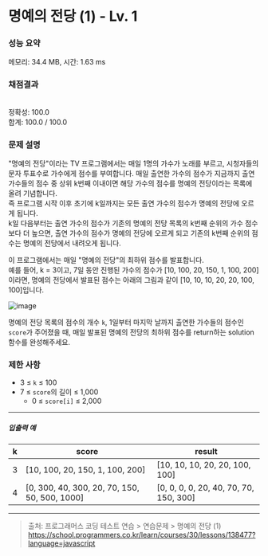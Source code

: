 # 명예의 전당 (1) - Lv. 1

### 성능 요약

메모리: 34.4 MB, 시간: 1.63 ms

### 채점결과

<br/>정확성: 100.0<br/>합계: 100.0 / 100.0

### 문제 설명

"명예의 전당"이라는 TV 프로그램에서는 매일 1명의 가수가 노래를 부르고, 시청자들의 문자 투표수로 가수에게 점수를 부여합니다.
매일 출연한 가수의 점수가 지금까지 출연 가수들의 점수 중 상위 k번째 이내이면 해당 가수의 점수를 명예의 전당이라는 목록에 올려 기념합니다.  
즉 프로그램 시작 이후 초기에 k일까지는 모든 출연 가수의 점수가 명예의 전당에 오르게 됩니다.  
k일 다음부터는 출연 가수의 점수가 기존의 명예의 전당 목록의 k번째 순위의 가수 점수보다 더 높으면, 출연 가수의 점수가 명예의 전당에 오르게 되고 기존의 k번째 순위의 점수는 명예의 전당에서 내려오게 됩니다.

이 프로그램에서는 매일 "명예의 전당"의 최하위 점수를 발표합니다.  
예를 들어, k = 3이고, 7일 동안 진행된 가수의 점수가 [10, 100, 20, 150, 1, 100, 200]이라면, 명예의 전당에서 발표된 점수는 아래의 그림과 같이 [10, 10, 10, 20, 20, 100, 100]입니다.

![image](https://github.com/user-attachments/assets/31818d1d-3f1b-4ecf-827a-3f0a7f3c7d48)

명예의 전당 목록의 점수의 개수 <code>k</code>, 1일부터 마지막 날까지 출연한 가수들의 점수인 <code>score</code>가 주어졌을 때, 매일 발표된 명예의 전당의 최하위 점수를 return하는 solution 함수를 완성해주세요.

### 제한 사항

+ 3 ≤ <code>k</code> ≤ 100
+ 7 ≤ <code>score</code>의 길이 ≤ 1,000
  + 0 ≤ <code>score[i]</code> ≤ 2,000

<hr>

<h5>입출력 예</h5>

|k|	score|	result|
|--|--|--|
|3|	[10, 100, 20, 150, 1, 100, 200]	|[10, 10, 10, 20, 20, 100, 100]|
|4|	[0, 300, 40, 300, 20, 70, 150, 50, 500, 1000]	|[0, 0, 0, 0, 20, 40, 70, 70, 150, 300]|

<hr>

> 출처: 프로그래머스 코딩 테스트 연습 > 연습문제 > 명예의 전당 (1) https://school.programmers.co.kr/learn/courses/30/lessons/138477?language=javascript
